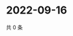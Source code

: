 # 2022-09-16

共 0 条

<!-- BEGIN WEIBO -->
<!-- 最后更新时间 Fri Sep 16 2022 02:22:01 GMT+0800 (China Standard Time) -->

<!-- END WEIBO -->
